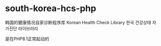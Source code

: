 # south-korea-hcs-php
韩国的健康情况自家诊断程序库
Korean Health Check Library
한국 건강상태 자가진단 라이브러리


是在PHP8.1正常起动的
